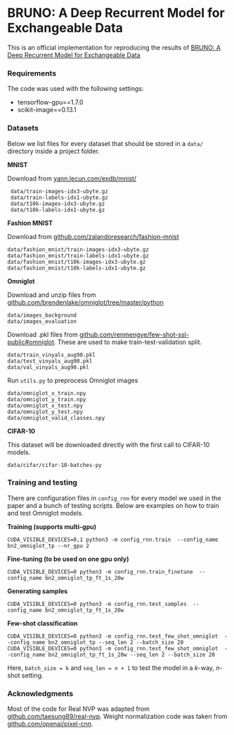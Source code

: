 # BRUNO: A Deep Recurrent Model for Exchangeable Data

This is an official implementation for reproducing the results of [BRUNO: A Deep Recurrent Model for Exchangeable Data](https://arxiv.org/abs/1802.07535)

### Requirements

The code was used with the following settings:

- tensorflow-gpu==1.7.0
- scikit-image==0.13.1

### Datasets

Below we list files for every dataset that should be stored in a `data/` directory inside a project folder.


**MNIST** 

Download from [yann.lecun.com/exdb/mnist/](http://yann.lecun.com/exdb/mnist/)

```
 data/train-images-idx3-ubyte.gz
 data/train-labels-idx1-ubyte.gz
 data/t10k-images-idx3-ubyte.gz
 data/t10k-labels-idx1-ubyte.gz
```


**Fashion MNIST**

Download from [github.com/zalandoresearch/fashion-mnist](https://github.com/zalandoresearch/fashion-mnist)

```
data/fashion_mnist/train-images-idx3-ubyte.gz
data/fashion_mnist/train-labels-idx1-ubyte.gz
data/fashion_mnist/t10k-images-idx3-ubyte.gz
data/fashion_mnist/t10k-labels-idx1-ubyte.gz
```

**Omniglot**

Download and unzip files from  [github.com/brendenlake/omniglot/tree/master/python](https://github.com/brendenlake/omniglot/tree/master/python ) 

```
data/images_background
data/images_evaluation
```

Download .pkl files from [github.com/renmengye/few-shot-ssl-public#omniglot](https://github.com/renmengye/few-shot-ssl-public#omniglot). These are used to make train-test-validation split.

```
data/train_vinyals_aug90.pkl
data/test_vinyals_aug90.pkl
data/val_vinyals_aug90.pkl
```

Run `utils.py` to preprocess Omniglot images

```
data/omniglot_x_train.npy
data/omniglot_y_train.npy
data/omniglot_x_test.npy
data/omniglot_y_test.npy
data/omniglot_valid_classes.npy
``` 

**CIFAR-10**

This dataset will be downloaded directly with the first call to CIFAR-10 models.

```
data/cifar/cifar-10-batches-py
```


### Training and testing

There are configuration files in `config_rnn` for every model we used in the paper
and a bunch of testing scripts. Below are examples on how to train and test Omniglot models.   

**Training (supports multi-gpu)**
```
CUDA_VISIBLE_DEVICES=0,1 python3 -m config_rnn.train  --config_name bn2_omniglot_tp --nr_gpu 2
```

**Fine-tuning (to be used on one gpu only)**
```
CUDA_VISIBLE_DEVICES=0 python3 -m config_rnn.train_finetune  --config_name bn2_omniglot_tp_ft_1s_20w
```

**Generating samples**

```
CUDA_VISIBLE_DEVICES=0 python3 -m config_rnn.test_samples  --config_name bn2_omniglot_tp_ft_1s_20w
```

**Few-shot classification**
   
```
CUDA_VISIBLE_DEVICES=0 python3 -m config_rnn.test_few_shot_omniglot  --config_name bn2_omniglot_tp --seq_len 2 --batch_size 20
CUDA_VISIBLE_DEVICES=0 python3 -m config_rnn.test_few_shot_omniglot  --config_name bn2_omniglot_tp_ft_1s_20w --seq_len 2 --batch_size 20
```
Here, `batch_size = k` and `seq_len = n + 1` to test the model in a *k*-way, *n*-shot setting.


### Acknowledgments

Most of the code for Real NVP was adapted from [github.com/taesung89/real-nvp](https://github.com/taesung89/real-nvp). Weight normalization code was taken from [github.com/openai/pixel-cnn](https://github.com/openai/pixel-cnn).





